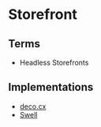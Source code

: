 # Storefront

## Terms

- Headless Storefronts

## Implementations

- [deco.cx](https://deco.cx)
- [Swell](https://swell.is)

<!--
https://github.com/vuestorefront/storefront-ui
-->
